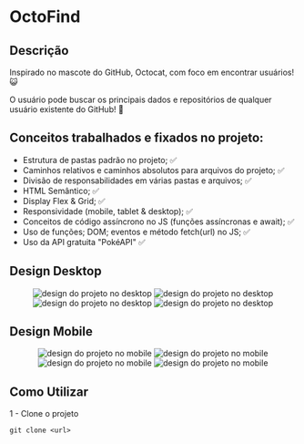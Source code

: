# OctoFind

## Descrição

Inspirado no mascote do GitHub, Octocat, com foco em encontrar usuários! 😺

O usuário pode buscar os principais dados e repositórios de qualquer usuário existente do GitHub! 🔎

## Conceitos trabalhados e fixados no projeto:

* Estrutura de pastas padrão no projeto; ✅
* Caminhos relativos e caminhos absolutos para arquivos do projeto; ✅
* Divisão de responsabilidades em várias pastas e arquivos; ✅
* HTML Semântico; ✅
* Display Flex & Grid; ✅
* Responsividade (mobile, tablet & desktop); ✅
* Conceitos de código assíncrono no JS (funções assíncronas e await); ✅
* Uso de funções; DOM; eventos e método fetch(url) no JS; ✅
* Uso da API gratuita "PokéAPI" ✅

## Design Desktop

<div align="center">
    <img src="./src/images/desktop_begin.png" alt="design do projeto no desktop">
    <img src="./src/images/desktop_search.png" alt="design do projeto no desktop">
    <img src="./src/images/desktop_repos.png" alt="design do projeto no desktop">
    <img src="./src/images/desktop_events.png" alt="design do projeto no desktop">
</div>

## Design Mobile

<div align="center">
    <img src="./src/images/mobile_begin.png" alt="design do projeto no mobile">
    <img src="./src/images/mobile_search.png" alt="design do projeto no mobile">
    <img src="./src/images/mobile_repos.png" alt="design do projeto no mobile">
    <img src="./src/images/mobile_events.png" alt="design do projeto no mobile">
</div>

## Como Utilizar

1 - Clone o projeto

```
git clone <url>

```